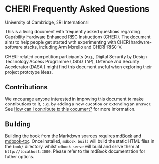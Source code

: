<!-- ANCHOR: cover -->

# CHERI Frequently Asked Questions

University of Cambridge, SRI International

This is a living document with frequently asked questions regarding Capability
Hardware Enhanced RISC Instructions (CHERI).
The document aims to help people get started with experimenting with CHERI
hardware-software stacks, including Arm Morello and CHERI-RISC-V.

CHERI-related competition participants (e.g., Digital Security by Design
Technology Access Programme (DSbD TAP), Defence and Security Accelerator (DASA))
might find this document useful when exploring their project prototype ideas.

## Contributions

We encourage anyone interested in improving this document to make contributions
to it, e.g. by adding a new question or extending an answer.
See
[How can I contribute to this document?](../questions/community.md#how-can-i-contribute-to-this-document)
for more information.


<!-- ANCHOR_END: cover -->

## Building

Building the book from the Markdown sources requires
[mdBook](https://github.com/rust-lang/mdBook)
and
[mdbook-toc](https://crates.io/crates/mdbook-toc).
Once installed, `mdbook build`
will build the static HTML files in the `book/` directory, whilst `mdbook
serve` will build and serve them at `http://localhost:3000`. Please refer to
the mdBook documentation for futher options.
